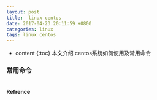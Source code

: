 ```yaml
---
layout: post
title:  linux centos
date: 2017-04-23 20:11:59 +0800
categories: linux
tags: linux centos
---
```


* content
{:toc}
本文介绍 centos系统如何使用及常用命令








### 常用命令

```

```




#### Refrence
